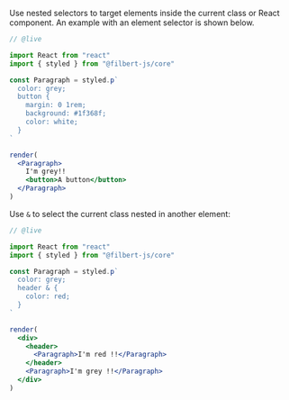 Use nested selectors to target elements inside the current class or React component. An example with an element selector is shown below.

```jsx
// @live

import React from "react"
import { styled } from "@filbert-js/core"

const Paragraph = styled.p`
  color: grey;
  button {
    margin: 0 1rem;
    background: #1f368f;
    color: white;
  }
`

render(
  <Paragraph>
    I'm grey!!
    <button>A button</button>
  </Paragraph>
)
```

Use `&` to select the current class nested in another element:

```jsx
// @live

import React from "react"
import { styled } from "@filbert-js/core"

const Paragraph = styled.p`
  color: grey;
  header & {
    color: red;
  }
`

render(
  <div>
    <header>
      <Paragraph>I'm red !!</Paragraph>
    </header>
    <Paragraph>I'm grey !!</Paragraph>
  </div>
)
```
